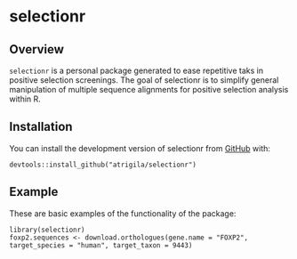 
<!-- README.md is generated from README.Rmd. Please edit that file -->

selectionr
==========

<!-- badges: start -->
<!-- badges: end -->

Overview
--------

`selectionr` is a personal package generated to ease repetitive taks in
positive selection screenings. The goal of selectionr is to simplify
general manipulation of multiple sequence alignments for positive
selection analysis within R.

Installation
------------

You can install the development version of selectionr from
[GitHub](https://github.com) with:

    devtools::install_github("atrigila/selectionr")

Example
-------

These are basic examples of the functionality of the package:

    library(selectionr)
    foxp2.sequences <- download.orthologues(gene.name = "FOXP2", target_species = "human", target_taxon = 9443)
